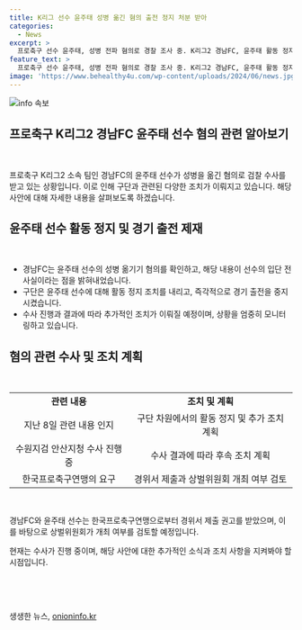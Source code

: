 ```yaml
---
title: K리그 선수 윤주태 성병 옮긴 혐의 출전 정지 처분 받아
categories:
  - News
excerpt: >
  프로축구 선수 윤주태, 성병 전파 혐의로 경찰 조사 중. K리그2 경남FC, 윤주태 활동 정지 결정. 경남FC, 윤주태 선수에 대한 사전확인 후 활동 정지 조치. 성병 전파 가능성을 인지한 상태에서 성관계 혐의. 한국프로축구연맹, 경남FC 및 윤주태에게 경위서 제출 요구하여 상벌위원회 개최 여부 검토 예정.
feature_text: >
  프로축구 선수 윤주태, 성병 전파 혐의로 경찰 조사 중. K리그2 경남FC, 윤주태 활동 정지 결정. 경남FC, 윤주태 선수에 대한 사전확인 후 활동 정지 조치. 성병 전파 가능성을 인지한 상태에서 성관계 혐의. 한국프로축구연맹, 경남FC 및 윤주태에게 경위서 제출 요구하여 상벌위원회 개최 여부 검토 예정.
image: 'https://www.behealthy4u.com/wp-content/uploads/2024/06/news.jpg'
---
```


<p><img src="https://www.behealthy4u.com/wp-content/uploads/2024/06/news.jpg" alt="info 속보" /></p>

<h2 data-ke-size="size26">프로축구 K리그2 경남FC 윤주태 선수 혐의 관련 알아보기</h2>

<p data-ke-size="size16">&nbsp;</p>

<p>프로축구 K리그2 소속 팀인 경남FC의 윤주태 선수가 성병을 옮긴 혐의로 검찰 수사를 받고 있는 상황입니다. 이로 인해 구단과 관련된 다양한 조치가 이뤄지고 있습니다. 해당 사안에 대해 자세한 내용을 살펴보도록 하겠습니다.</p>

<h2 data-ke-size="size24">윤주태 선수 활동 정지 및 경기 출전 제재</h2>

<p data-ke-size="size16">&nbsp;</p>

<ul>
  <li>경남FC는 윤주태 선수의 성병 옮기기 혐의를 확인하고, 해당 내용이 선수의 입단 전 사실이라는 점을 밝혀내었습니다.</li>
  <li>구단은 윤주태 선수에 대해 활동 정지 조치를 내리고, 즉각적으로 경기 출전을 중지시켰습니다.</li>
  <li>수사 진행과 결과에 따라 추가적인 조치가 이뤄질 예정이며, 상황을 엄중히 모니터링하고 있습니다.</li>
</ul>

<h2 data-ke-size="size24">혐의 관련 수사 및 조치 계획</h2>

<p data-ke-size="size16">&nbsp;</p>

<table>
  <tr>
    <td style="text-align: center; height: 17px;"><b>관련 내용</b></td>
    <td style="text-align: center; height: 17px;"><b>조치 및 계획</b></td>
  </tr>
  <tr>
    <td style="text-align: center; height: 17px;">지난 8일 관련 내용 인지</td>
    <td style="text-align: center; height: 17px;">구단 차원에서의 활동 정지 및 추가 조치 계획</td>
  </tr>
  <tr>
    <td style="text-align: center; height: 17px;">수원지검 안산지청 수사 진행 중</td>
    <td style="text-align: center; height: 17px;">수사 결과에 따라 후속 조치 계획</td>
  </tr>
  <tr>
    <td style="text-align: center; height: 17px;">한국프로축구연맹의 요구</td>
    <td style="text-align: center; height: 17px;">경위서 제출과 상벌위원회 개최 여부 검토</td>
  </tr>
</table>

<p data-ke-size="size16">&nbsp;</p>

<p>경남FC와 윤주태 선수는 한국프로축구연맹으로부터 경위서 제출 권고를 받았으며, 이를 바탕으로 상벌위원회가 개최 여부를 검토할 예정입니다.</p>

<p>현재는 수사가 진행 중이며, 해당 사안에 대한 추가적인 소식과 조치 사항을 지켜봐야 할 시점입니다.</p>

<p data-ke-size="size16">&nbsp;</p>

<p data-ke-size="size16">&nbsp;</p>
생생한 뉴스, <a href="https://onioninfo.kr" rel="dofollow">onioninfo.kr</a>



